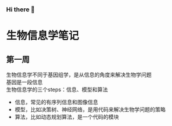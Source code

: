 ### Hi there 👋
# 生物信息学笔记
## 第一周
生物信息学不同于基因组学，是从信息的角度来解决生物学问题  
基因是一段信息  
生物信息学的三个steps：信息、模型和算法  
- 信息，常见的有序列信息和图像信息  
- 模型，比如决策树、神经网络，是用代码来解决生物学问题的策略  
- 算法，比如动态规划算法，是一个代码的模块  
<!--
**qiany20/qiany20** is a ✨ _special_ ✨ repository because its `README.md` (this file) appears on your GitHub profile.

Here are some ideas to get you started:

- 🔭 I’m currently working on ...
- 🌱 I’m currently learning ...
- 👯 I’m looking to collaborate on ...
- 🤔 I’m looking for help with ...
- 💬 Ask me about ...
- 📫 How to reach me: ...
- 😄 Pronouns: ...
- ⚡ Fun fact: ...
-->
